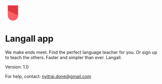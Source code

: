 [![N|Solid](assets/img/icon_50.png)](http://localhost:8000/)
# Langall app
We make ends meet. Find the perfect language teacher for you. Or sign up to teach the others. Faster and simpler than ever. Langall.


Version: 1.0

For help, contact: nyitrai.done@gmail.com
